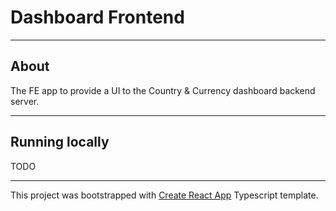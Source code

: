 # Dashboard Frontend

---

## About

The FE app to provide a UI to the Country & Currency dashboard backend server.

---

## Running locally

TODO

---

This project was bootstrapped with [Create React App](https://github.com/facebook/create-react-app) Typescript template.
